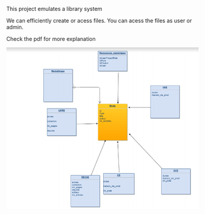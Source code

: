 This project emulates a library system

We can efficiently create or acess files. You can acess the files as user or admin.

Check the pdf for more explanation

![](images/Picture1.png)